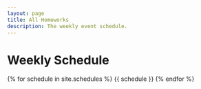 ```yaml
---
layout: page
title: All Homeworks
description: The weekly event schedule.
---
```


# Weekly Schedule

{% for schedule in site.schedules %}
{{ schedule }}
{% endfor %}

